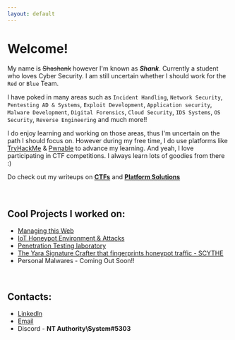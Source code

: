 ```yaml
---
layout: default
---
```


# Welcome!

My name is ~~Shashank~~ however I'm known as **_Shank_**. Currently a student who loves Cyber Security. I am still uncertain whether I should work for the `Red` or `Blue` Team. 

I have poked in many areas such as `Incident Handling`, `Network Security`, `Pentesting AD & Systems`, `Exploit Development`, `Application security`, `Malware Development`, `Digital Forensics`, `Cloud Security`, `IDS Systems`, `OS Security`, `Reverse Engineering` and much more!!

I do enjoy learning and working on those areas, thus I'm uncertain on the path I should focus on. However during my free time, I do use platforms like [TryHackMe](https://tryhackme.com/) & [Pwnable](https://pwnable.xyz/) to advance my learning. And yeah, I love participating in CTF competitions. I always learn lots of goodies from there :)

Do check out my writeups on **[CTFs](https://shank.sytes.net/writeups)** and **[Platform Solutions](https://shank.sytes.net/platforms)**
<br><br><br>


## Cool Projects I worked on:

* [Managing this Web](https://github.com/DJShankyShoe/Website)
* [IoT Honeypot Environment & Attacks](https://github.com/DJShankyShoe/FYP-RP)<br>
* [Penetration Testing laboratory](https://github.com/DJShankyShoe/IT-Security-RP)<br>
* [The Yara Signature Crafter that fingerprints honeypot traffic - SCYTHE](https://github.com/DJShankyShoe/scythe)<br>
* Personal Malwares - Coming Out Soon!!

<br>

## Contacts:

* [Linkedln](https://www.linkedin.com/in/shank-g/)<br>
* <a href="mailto:shashankgangarajuh@email.com"> Email </a><br>
* Discord - **NT Authority\System#5303**

<!-- Global site tag (gtag.js) - Google Analytics -->
<script async src="https://www.googletagmanager.com/gtag/js?id=G-XQW9FGMHHJ"></script>
<script>
  window.dataLayer = window.dataLayer || [];
  function gtag(){dataLayer.push(arguments);}
  gtag('js', new Date());

  gtag('config', 'G-XQW9FGMHHJ');
</script>
